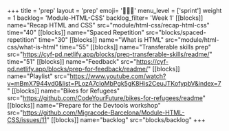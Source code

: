 +++
title = 'prep'
layout = 'prep'
emoji= '🧑🏾‍💻'
menu_level = ['sprint']
weight = 1
backlog= 'Module-HTML-CSS'
backlog_filter= 'Week 1'
[[blocks]]
name="Recap HTML and CSS"
src="module/html-css/recap-html-css"
time="40"
[[blocks]]
name="Spaced Repetition"
src="blocks/spaced-repetition"
time="30"
[[blocks]]
name="What is HTML"
src="module/html-css/what-is-html"
time="55"
[[blocks]]
name="Transferable skills prep"
src="https://cyf-pd.netlify.app/blocks/prep-transferable-skills/readme/"
time="51"
[[blocks]]
name="Feedback"
src="https://cyf-pd.netlify.app/blocks/prep-for-feedback/readme/"
[[blocks]]
name="Playlist"
src="https://www.youtube.com/watch?v=mBmX7944vd0&list=PLozA7cloMbPgk5gK8His2CeuJTKofypbV&index=7"
[[blocks]]
name="Bikes for Refugees"
src="https://github.com/CodeYourFuture/bikes-for-refugees/readme"
[[blocks]]
name="Prepare for the Devtools workshop"
src="https://github.com/Migracode-Barcelona/Module-HTML-CSS/issues/11"
[[blocks]]
name="backlog"
src="blocks/backlog"
+++
